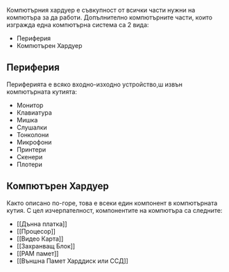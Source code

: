 Компютърния хардуер е съвкупност от всички части нужни на компютъра за да работи.
Допълнително компютърните части, които изгражда една компютърна система са 2 вида:

- Периферия
- Компютърен Хардуер

Периферия
--
Периферията е всяко входно-изходно устройство,ш извън компютърната кутията:
- Монитор
- Клавиатура
- Мишка
- Слушалки
- Тонколони
- Микрофони
- Принтери
- Скенери
- Плотери

Компютърен Хардуер
--
Както описано по-горе, това е всеки един компонент в компютърната кутия. С цел изчерпателност, компонентите на компютъра са следните:

- [[Дънна платка]]
- [[Процесор]]
- [[Видео Карта]]
- [[Захранващ Блок]]
- [[РАМ памет]]
- [[Външна Памет Харддиск или ССД]]